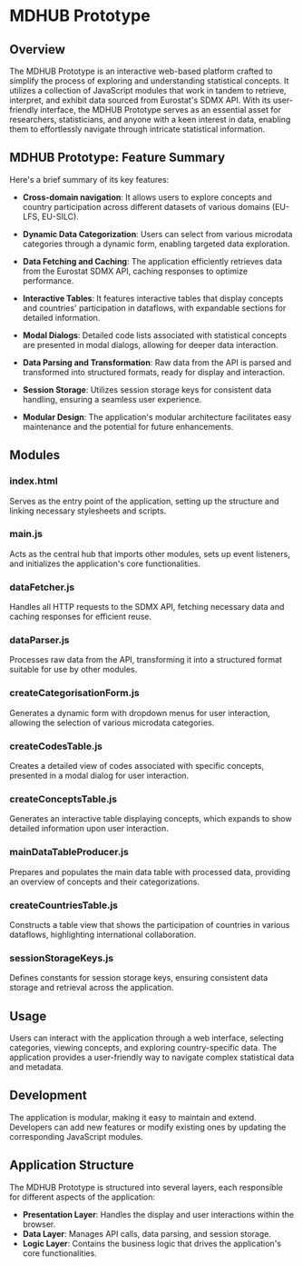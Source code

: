 # MDHUB Prototype

## Overview
The MDHUB Prototype is an interactive web-based platform crafted to simplify the process of exploring and understanding statistical concepts. It utilizes a collection of JavaScript modules that work in tandem to retrieve, interpret, and exhibit data sourced from Eurostat's SDMX API. With its user-friendly interface, the MDHUB Prototype serves as an essential asset for researchers, statisticians, and anyone with a keen interest in data, enabling them to effortlessly navigate through intricate statistical information. 


## MDHUB Prototype: Feature Summary

Here's a brief summary of its key features:
- **Cross-domain navigation**: It allows users to explore concepts and country participation across different datasets of various domains (EU-LFS, EU-SILC).

- **Dynamic Data Categorization**: Users can select from various microdata categories through a dynamic form, enabling targeted data exploration.

- **Data Fetching and Caching**: The application efficiently retrieves data from the Eurostat SDMX API, caching responses to optimize performance.

- **Interactive Tables**: It features interactive tables that display concepts and countries' participation in dataflows, with expandable sections for detailed information.

- **Modal Dialogs**: Detailed code lists associated with statistical concepts are presented in modal dialogs, allowing for deeper data interaction.

- **Data Parsing and Transformation**: Raw data from the API is parsed and transformed into structured formats, ready for display and interaction.

- **Session Storage**: Utilizes session storage keys for consistent data handling, ensuring a seamless user experience.

- **Modular Design**: The application's modular architecture facilitates easy maintenance and the potential for future enhancements.



## Modules

### index.html
Serves as the entry point of the application, setting up the structure and linking necessary stylesheets and scripts.

### main.js
Acts as the central hub that imports other modules, sets up event listeners, and initializes the application's core functionalities.

### dataFetcher.js
Handles all HTTP requests to the SDMX API, fetching necessary data and caching responses for efficient reuse.

### dataParser.js
Processes raw data from the API, transforming it into a structured format suitable for use by other modules.

### createCategorisationForm.js
Generates a dynamic form with dropdown menus for user interaction, allowing the selection of various microdata categories.

### createCodesTable.js
Creates a detailed view of codes associated with specific concepts, presented in a modal dialog for user interaction.

### createConceptsTable.js
Generates an interactive table displaying concepts, which expands to show detailed information upon user interaction.

### mainDataTableProducer.js
Prepares and populates the main data table with processed data, providing an overview of concepts and their categorizations.

### createCountriesTable.js
Constructs a table view that shows the participation of countries in various dataflows, highlighting international collaboration.

### sessionStorageKeys.js
Defines constants for session storage keys, ensuring consistent data storage and retrieval across the application.

## Usage
Users can interact with the application through a web interface, selecting categories, viewing concepts, and exploring country-specific data. The application provides a user-friendly way to navigate complex statistical data and metadata.

## Development
The application is modular, making it easy to maintain and extend. Developers can add new features or modify existing ones by updating the corresponding JavaScript modules.

## Application Structure
The MDHUB Prototype is structured into several layers, each responsible for different aspects of the application:
- **Presentation Layer**: Handles the display and user interactions within the browser.
- **Data Layer**: Manages API calls, data parsing, and session storage.
- **Logic Layer**: Contains the business logic that drives the application's core functionalities.

